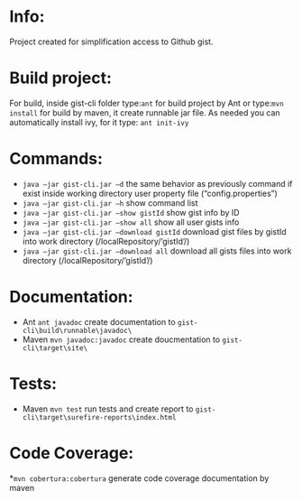 Info:
=========
Project created for simplification access to Github gist.


Build project:
=========
For build, inside gist-cli folder type:`ant` for build project by Ant or type:`mvn install` for build by maven, it create runnable jar file. As needed you can automatically install ivy, for it type: `ant init-ivy`


Сommands:
=========
* `java –jar gist-cli.jar –d` the same behavior as previously command if exist inside working directory user property file (“config.properties”)
* `java –jar gist-cli.jar –h` show command list
* `java –jar gist-cli.jar –show gistId` show gist info by ID
* `java –jar gist-cli.jar –show all` show all user gists info
* `java –jar gist-cli.jar –download gistId` download gist files by gistId into work directory (/localRepository/’gistId’/)
* `java –jar gist-cli.jar –download all` download all gists files into work directory  (/localRepository/’gistId’/)


Documentation:
=========
* Ant `ant javadoc` create documentation to `gist-cli\build\runnable\javadoc\`
* Maven  `mvn javadoc:javadoc` create doucmentation to `gist-cli\target\site\`


Tests:
=========
* Maven  `mvn test` run tests and create report to `gist-cli\target\surefire-reports\index.html`


Code Coverage:
=========
*`mvn cobertura:cobertura` generate code coverage documentation by maven
